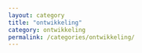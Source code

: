 ```yaml
---
layout: category
title: "ontwikkeling"
category: ontwikkeling
permalink: /categories/ontwikkeling/
---
```




